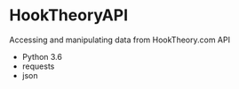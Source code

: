 # HookTheoryAPI
Accessing and manipulating data from HookTheory.com API

- Python 3.6
- requests
- json
